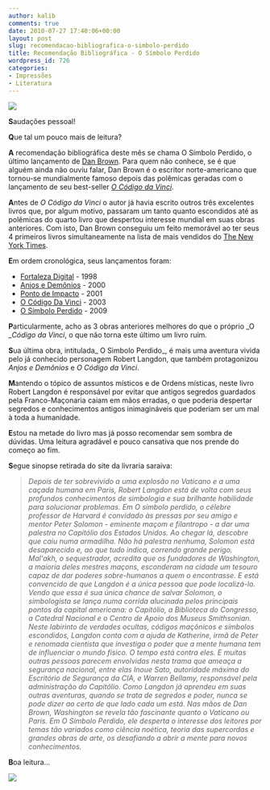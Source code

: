 ```yaml
---
author: kalib
comments: true
date: 2010-07-27 17:40:06+00:00
layout: post
slug: recomendacao-bibliografica-o-simbolo-perdido
title: Recomendação Bibliográfica - O Símbolo Perdido
wordpress_id: 726
categories:
- Impressões
- Literatura
---
```


![](http://marcelocavalcante.net/portal/imgs/simbolo_perdido.jpg)


**S**audações pessoal!

**Q**ue tal um pouco mais de leitura?

**A** recomendação bibliográfica deste mês se chama O Símbolo Perdido, o último lançamento de [Dan Brown](http://pt.wikipedia.org/wiki/Dan_Brown). Para quem não conhece, se é que alguém ainda não ouviu falar, Dan Brown é o escritor norte-americano que tornou-se mundialmente famoso depois das polêmicas geradas com o lançamento de seu best-seller _[O Código da Vinci](http://pt.wikipedia.org/wiki/O_C%C3%B3digo_da_Vinci)_.

**A**ntes de _O Código da Vinci_ o autor já havia escrito outros três excelentes livros que, por algum motivo, passaram um tanto quanto escondidos até as polêmicas do quarto livro que despertou interesse mundial em suas obras anteriores. Com isto, Dan Brown conseguiu um feito memorável ao ter seus 4 primeiros livros simultaneamente na lista de mais vendidos do [The New York Times](http://pt.wikipedia.org/wiki/The_New_York_Times).

**E**m ordem cronológica, seus lançamentos foram:

* [Fortaleza Digital](http://pt.wikipedia.org/wiki/Fortaleza_Digital) - 1998
* [Anjos e Demônios](http://pt.wikipedia.org/wiki/Angels_%26_Demons) - 2000
* [Ponto de Impacto](http://pt.wikipedia.org/wiki/Ponto_de_Impacto) - 2001
* [O Código Da Vinci](http://pt.wikipedia.org/wiki/O_C%C3%B3digo_da_Vinci) - 2003
* [O Símbolo Perdido](http://pt.wikipedia.org/wiki/O_S%C3%ADmbolo_Perdido) - 2009 

**P**articularmente, acho as 3 obras anteriores melhores do que o próprio _O __Código da Vinci_, o que não torna este último um livro ruim.

**S**ua última obra, intitulada_ O Sìmbolo Perdido_, é mais uma aventura vivida pelo já conhecido personagem Robert Langdon, que também protagonizou _Anjos e Demônios_ e _O Código da Vinci_.

**M**antendo o tópico de assuntos místicos e de Ordens místicas, neste livro Robert Langdon é responsável por evitar que antigos segredos guardados pela Franco-Maçonaria caiam em mãos erradas, o que poderia despertar segredos e conhecimentos antigos inimagináveis que poderiam ser um mal à toda a humanidade.

**E**stou na metade do livro mas já posso recomendar sem sombra de dúvidas. Uma leitura agradável e pouco cansativa que nos prende do começo ao fim.

**S**egue sinopse retirada do site da livraria saraiva:


> _Depois de ter sobrevivido a uma explosão no Vaticano e a uma caçada humana em Paris, Robert Langdon está de volta com seus profundos conhecimentos de simbologia e sua brilhante habilidade para solucionar problemas.
Em O símbolo perdido, o célebre professor de Harvard é convidado às pressas por seu amigo e mentor Peter Solomon - eminente maçom e filantropo - a dar uma palestra no Capitólio dos Estados Unidos. Ao chegar lá, descobre que caiu numa armadilha. Não há palestra nenhuma, Solomon está desaparecido e, ao que tudo indica, correndo grande perigo.
Mal'akh, o sequestrador, acredita que os fundadores de Washington, a maioria deles mestres maçons, esconderam na cidade um tesouro capaz de dar poderes sobre-humanos a quem o encontrasse. E está convencido de que Langdon é a única pessoa que pode localizá-lo.
Vendo que essa é sua única chance de salvar Solomon, o simbologista se lança numa corrida alucinada pelos principais pontos da capital americana: o Capitólio, a Biblioteca do Congresso, a Catedral Nacional e o Centro de Apoio dos Museus Smithsonian.
Neste labirinto de verdades ocultas, códigos maçônicos e símbolos escondidos, Langdon conta com a ajuda de Katherine, irmã de Peter e renomada cientista que investiga o poder que a mente humana tem de influenciar o mundo físico.
O tempo está contra eles. E muitas outras pessoas parecem envolvidas nesta trama que ameaça a segurança nacional, entre elas Inoue Sato, autoridade máxima do Escritório de Segurança da CIA, e Warren Bellamy, responsável pela administração do Capitólio. Como Langdon já aprendeu em suas outras aventuras, quando se trata de segredos e poder, nunca se pode dizer ao certo de que lado cada um está.
Nas mãos de Dan Brown, Washington se revela tão fascinante quanto o Vaticano ou Paris. Em O Símbolo Perdido, ele desperta o interesse dos leitores por temas tão variados como ciência noética, teoria das supercordas e grandes obras de arte, os desafiando a abrir a mente para novos conhecimentos._


**B**oa leitura...


![](http://www.marcelocavalcante.net/portal/imgs/userbar.gif)
